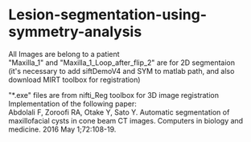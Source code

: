 # Lesion-segmentation-using-symmetry-analysis<br />

All Images are belong to a patient <br />
"Maxilla_1" and "Maxilla_1_Loop_after_flip_2" are for 2D segmentaion<br />
(it's necessary to add siftDemoV4 and SYM to matlab path, and also download MIRT toolbox for registration)<br />

"*.exe" files are from nifti_Reg toolbox for 3D image registration<br />
Implementation of the following paper:<br />
Abdolali F, Zoroofi RA, Otake Y, Sato Y. Automatic segmentation of maxillofacial cysts in cone beam CT images. Computers in biology and medicine. 2016 May 1;72:108-19.

